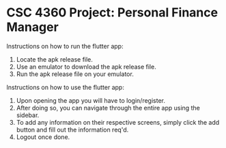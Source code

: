 # CSC 4360 Project: Personal Finance Manager

Instructions on how to run the flutter app:
  1. Locate the apk release file.
  2. Use an emulator to download the apk release file.
  3. Run the apk release file on your emulator.

Instructions on how to use the flutter app:
  1. Upon opening the app you will have to login/register.
  2. After doing so, you can navigate through the entire app using the sidebar.
  3. To add any information on their respective screens, simply click the add button and fill out the information req'd.
  4. Logout once done.
